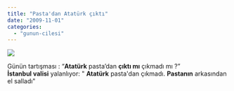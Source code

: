 ```yaml
---
title: "Pasta'dan Atatürk çıktı"
date: "2009-11-01"
categories: 
  - "gunun-cilesi"
---
```


![](/uploads/image/bynazarlikpl5.jpg)

Günün tartışması : “**Atatürk** pasta’dan **çıktı mı** çıkmadı mı ?”   
**İstanbul valisi** yalanlıyor: " **Atatürk** pasta'dan çıkmadı. **Pastanın** arkasından el salladı"
